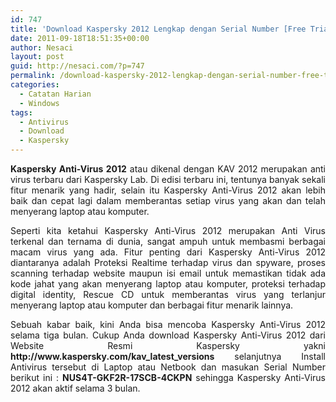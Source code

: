 ```yaml
---
id: 747
title: 'Download Kaspersky 2012 Lengkap dengan Serial Number [Free Trial untuk 3 Bulan]'
date: 2011-09-18T18:51:35+00:00
author: Nesaci
layout: post
guid: http://nesaci.com/?p=747
permalink: /download-kaspersky-2012-lengkap-dengan-serial-number-free-trial-untuk-3-bulan/
categories:
  - Catatan Harian
  - Windows
tags:
  - Antivirus
  - Download
  - Kaspersky
---
```

<p style="text-align: justify;">
  <strong>Kaspersky Anti-Virus 2012</strong> atau dikenal dengan KAV 2012 merupakan anti virus terbaru dari Kaspersky Lab. Di edisi terbaru ini, tentunya banyak sekali fitur menarik yang hadir, selain itu Kaspersky Anti-Virus 2012 akan lebih baik dan cepat lagi dalam memberantas setiap virus yang akan dan telah menyerang laptop atau komputer.
</p>

<p style="text-align: justify;">
  Seperti kita ketahui Kaspersky Anti-Virus 2012 merupakan Anti Virus terkenal dan ternama di dunia, sangat ampuh untuk membasmi berbagai macam virus yang ada. Fitur penting dari Kaspersky Anti-Virus 2012 diantaranya adalah Proteksi Realtime terhadap virus dan spyware, proses scanning terhadap website maupun isi email untuk memastikan tidak ada kode jahat yang akan menyerang laptop atau komputer, proteksi terhadap digital identity, Rescue CD untuk memberantas virus yang terlanjur menyerang laptop atau komputer dan berbagai fitur menarik lainnya.<!--more-->
</p>

<p style="text-align: justify;">
  Sebuah kabar baik, kini Anda bisa mencoba Kaspersky Anti-Virus 2012 selama tiga bulan. Cukup Anda download Kaspersky Anti-Virus 2012 dari Website Resmi Kaspersky yakni<strong> http://www.kaspersky.com/kav_latest_versions</strong> selanjutnya Install Antivirus tersebut di Laptop atau Netbook dan masukan Serial Number berikut ini : <strong>NUS4T-GKF2R-17SCB-4CKPN</strong> sehingga Kaspersky Anti-Virus 2012 akan aktif selama 3 bulan.
</p>